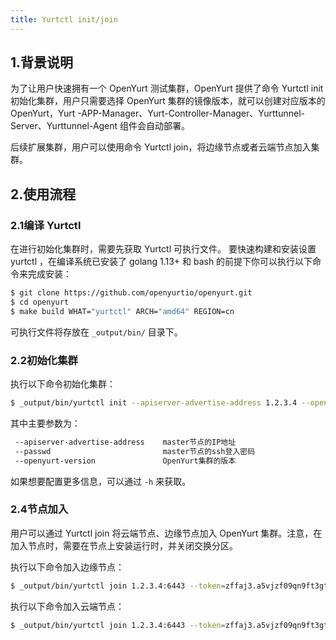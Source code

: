 ```yaml
---
title: Yurtctl init/join
---
```


## 1.背景说明

为了让用户快速拥有一个 OpenYurt 测试集群，OpenYurt 提供了命令 Yurtctl init 初始化集群，用户只需要选择 OpenYurt 集群的镜像版本，就可以创建对应版本的 OpenYurt，Yurt -APP-Manager、Yurt-Controller-Manager、Yurttunnel-Server、Yurttunnel-Agent 组件会自动部署。

后续扩展集群，用户可以使用命令 Yurtctl join，将边缘节点或者云端节点加入集群。



## 2.使用流程

### 2.1编译 Yurtctl
在进行初始化集群时，需要先获取 Yurtctl 可执行文件。
要快速构建和安装设置 yurtctl ，在编译系统已安装了 golang 1.13+ 和 bash 的前提下你可以执行以下命令来完成安装：

```sh
$ git clone https://github.com/openyurtio/openyurt.git
$ cd openyurt
$ make build WHAT="yurtctl" ARCH="amd64" REGION=cn
```

可执行文件将存放在 `_output/bin/` 目录下。

### 2.2初始化集群

执行以下命令初始化集群：

```sh
$ _output/bin/yurtctl init --apiserver-advertise-address 1.2.3.4 --openyurt-version v0.5.0 --passwd 1234
```

其中主要参数为：

```sh
 --apiserver-advertise-address    master节点的IP地址
 --passwd                         master节点的ssh登入密码
 --openyurt-version               OpenYurt集群的版本
```

如果想要配置更多信息，可以通过 `-h`  来获取。

### 2.4节点加入

用户可以通过 Yurtctl join 将云端节点、边缘节点加入 OpenYurt 集群。注意，在加入节点时，需要在节点上安装运行时，并关闭交换分区。

执行以下命令加入边缘节点：

```sh
$ _output/bin/yurtctl join 1.2.3.4:6443 --token=zffaj3.a5vjzf09qn9ft3gt --node-type=edge-node --discovery-token-unsafe-skip-ca-verification --v=5
```

执行以下命令加入云端节点：

```sh
$ _output/bin/yurtctl join 1.2.3.4:6443 --token=zffaj3.a5vjzf09qn9ft3gt --node-type=cloud-node --discovery-token-unsafe-skip-ca-verification --v=5
```


